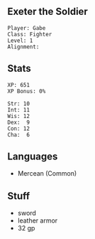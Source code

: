 
## Exeter the Soldier

    Player: Gabe
    Class: Fighter
    Level: 1
    Alignment: 

## Stats

    XP: 651
    XP Bonus: 0%

    Str: 10
    Int: 11
    Wis: 12
    Dex:  9
    Con: 12
    Cha:  6

## Languages

- Mercean (Common)

## Stuff

* sword
* leather armor
* 32 gp

